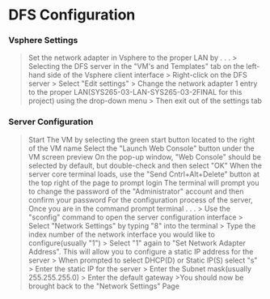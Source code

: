 # DFS Configuration
### Vsphere Settings
> Set the network adapter in Vsphere to the proper LAN by . . .
     > Selecting the DFS server in the "VM's and Templates" tab on the left-hand side of the Vsphere client interface
     > Right-click on the DFS server
     > Select "Edit settings"
     > Change the network adapter 1 entry to the proper LAN(SYS265-03-LAN-SYS265-03-2FINAL for this project) using the drop-down menu
     > Then exit out of the settings tab

### Server Configuration
> Start The VM by selecting the green start button located to the right of the VM name
> Select the "Launch Web Console" button under the VM screen preview
> On the pop-up window, "Web Console" should be selected by default, but double-check and then select "OK"
> When the server core terminal loads, use the "Send Cntrl+Alt+Delete" button at the top right of the page to prompt login
> The terminal will prompt you to change the password of the "Administrator" account and then confirm your password
> For the configuration process of the server, Once you are in the command prompt terminal . . .
     > Use the "sconfig" command to open the server configuration interface
     > Select "Network Settings" by typing "8" into the terminal
     > Type the index number of the network interface you would like to configure(usually "1")
     > Select "1" again to "Set Network Adapter Address". This will allow you to configure a static IP address for the server
     > When prompted to select DHCP(D) or Static IP(S) select "s"
     > Enter the static IP for the server
     > Enter the Subnet mask(usually 255.255.255.0)
     > Enter the default gateway
     >You should now be brought back to the "Network Settings" Page

